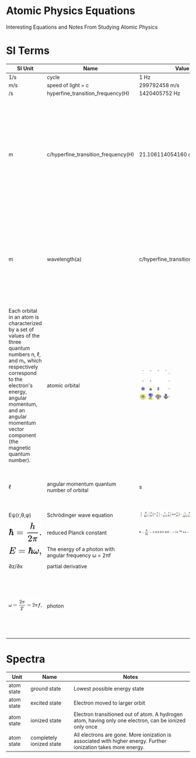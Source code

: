# Atomic Physics Equations
Interesting Equations and Notes From Studying Atomic Physics

# SI Terms
| SI Unit | Name  | Value | Notes
|---------|-------|-------|------
| 1/s		  | cycle | 1 Hz  |
|	m/s     | speed of light = c | 299792458 m/s |
| /s      |	hyperfine_transition_frequency(H) | 1420405752 Hz |
| m	      | c/hyperfine_transition_frequency(H)	| 21.106114054160 cm | The hydrogen line, 21-centimeter line, or H I line[1] is the electromagnetic radiation spectral line that is created by a change in the energy state of neutral hydrogen atoms. This electromagnetic radiation has a precise frequency of 1420405751.768(2) Hz,[2] which is equivalent to the vacuum wavelength of 21.106114054160(30) cm in free space.
| m	      | wavelength(a)	| c/hyperfine_transition_frequency(a) | "larger" wavelengths are considered "below" smaller wavelengths because they are canonically measured in Hz. Also smaller wavelengths are associated with higher energies. Electromagnetic waves follow the "right-hand rule" which describes the planar nature of Electro/Magnetic radiation.
| Each orbital in an atom is characterized by a set of values of the three quantum numbers n, ℓ, and mₗ, which respectively correspond to the electron's energy, angular momentum, and an angular momentum vector component (the magnetic quantum number). | atomic orbital | <img src="/img/HydrogenLikeElectronOrbits.png" title="https://en.wikipedia.org/wiki/Atomic_orbital" style="height:6em"/> | The hydrogen-like atomic orbitals are derived from the exact solutions of the Schrödinger Equation for one electron and a nucleus, for a hydrogen-like atom. The part of the function that depends on the distance r from the nucleus has nodes (radial nodes) and decays as e−(constant × distance).
| ℓ | angular momentum quantum number of orbital | s | The simple names s orbital, p orbital, d orbital, and f orbital refer to orbitals with angular momentum quantum number ℓ = 0, 1, 2, and 3 respectively.
| Eψ(r,θ,φ) | Schrödinger wave equation | <img src="/img/SchrodingerWaveEquation.png" title="https://en.wikipedia.org/wiki/Schr%C3%B6dinger_equation"/> |
| <img src="/img/ReducedPlanckConstant.svg" title="https://en.wikipedia.org/wiki/Planck_constant#Reduced_Planck_constant"/> | reduced Planck constant | <img src="/img/ReducedPlanckConstantValue.svg" title="https://en.wikipedia.org/wiki/Planck_constant#Reduced_Planck_constant"/> | Pronounced H Bar
| <img src="/img/EnergyOfAPhoton.svg" title="https://en.wikipedia.org/wiki/Planck_constant#Reduced_Planck_constant"/> | The energy of a photon with angular frequency ω = 2πf | |
| ∂z/∂x | partial derivative | | The partial derivative of z with respect to x
| <img src="/img/AngularFrequency.svg" title="https://en.wikipedia.org/wiki/Planck_constant#Reduced_Planck_constant"/> | photon | | A photon is an elementary particle, the quantum of the electromagnetic field including electromagnetic radiation (such as light) and the force carrier for the electromagnetic force.

# Spectra
| Unit | Name  | Notes
|------|-------|------
| atom state	| ground state | Lowest possible energy state
| atom state	| excited	state | Electron moved to larger orbit
| atom state	| ionized	state | Electron transitioned out of atom. A hydrogen atom, having only one electron, can be ionized only once
| atom state	| completely ionized state | All electrons are gone. More ionization is associated with higher energy. Further ionization takes more energy.
